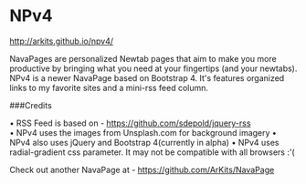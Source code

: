 # NPv4   

http://arkits.github.io/npv4/  

NavaPages are personalized Newtab pages that aim to make you more productive by bringing what you need at your fingertips (and your newtabs).
NPv4 is a newer NavaPage based on Bootstrap 4. It's features organized links to my favorite sites and a mini-rss feed column.

###Credits

•	RSS Feed is based on - https://github.com/sdepold/jquery-rss  
•	NPv4 uses the images from Unsplash.com for background imagery
•	NPv4 also uses jQuery and Bootstrap 4(currently in alpha)
•	NPv4 uses radial-gradient css parameter. It may not be compatible with all browsers :'(

Check out another NavaPage at - https://github.com/ArKits/NavaPage
